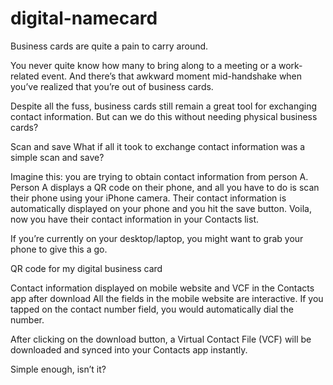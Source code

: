 # digital-namecard
Business cards are quite a pain to carry around.

You never quite know how many to bring along to a meeting or a work-related event. And there’s that awkward moment mid-handshake when you’ve realized that you’re out of business cards.

Despite all the fuss, business cards still remain a great tool for exchanging contact information. But can we do this without needing physical business cards?

Scan and save
What if all it took to exchange contact information was a simple scan and save?

Imagine this: you are trying to obtain contact information from person A. Person A displays a QR code on their phone, and all you have to do is scan their phone using your iPhone camera. Their contact information is automatically displayed on your phone and you hit the save button. Voila, now you have their contact information in your Contacts list.

If you’re currently on your desktop/laptop, you might want to grab your phone to give this a go.

QR code for my digital business card

Contact information displayed on mobile website and VCF in the Contacts app after download
All the fields in the mobile website are interactive. If you tapped on the contact number field, you would automatically dial the number.

After clicking on the download button, a Virtual Contact File (VCF) will be downloaded and synced into your Contacts app instantly.

Simple enough, isn’t it?
